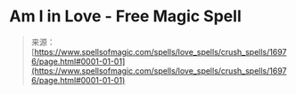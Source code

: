 <!--yml
category: 未分类
date: 2024-06-12 18:57:47
-->

# Am I in Love - Free Magic Spell

> 来源：[https://www.spellsofmagic.com/spells/love_spells/crush_spells/16976/page.html#0001-01-01](https://www.spellsofmagic.com/spells/love_spells/crush_spells/16976/page.html#0001-01-01)